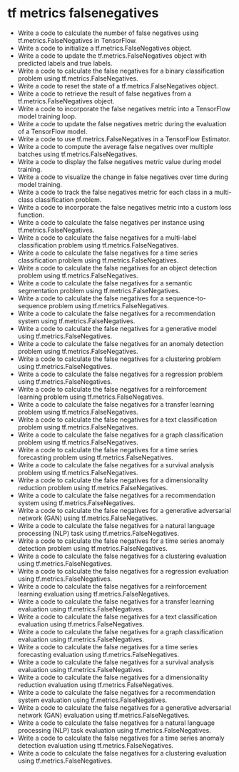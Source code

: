 # tf metrics falsenegatives

- Write a code to calculate the number of false negatives using tf.metrics.FalseNegatives in TensorFlow.
- Write a code to initialize a tf.metrics.FalseNegatives object.
- Write a code to update the tf.metrics.FalseNegatives object with predicted labels and true labels.
- Write a code to calculate the false negatives for a binary classification problem using tf.metrics.FalseNegatives.
- Write a code to reset the state of a tf.metrics.FalseNegatives object.
- Write a code to retrieve the result of false negatives from a tf.metrics.FalseNegatives object.
- Write a code to incorporate the false negatives metric into a TensorFlow model training loop.
- Write a code to update the false negatives metric during the evaluation of a TensorFlow model.
- Write a code to use tf.metrics.FalseNegatives in a TensorFlow Estimator.
- Write a code to compute the average false negatives over multiple batches using tf.metrics.FalseNegatives.
- Write a code to display the false negatives metric value during model training.
- Write a code to visualize the change in false negatives over time during model training.
- Write a code to track the false negatives metric for each class in a multi-class classification problem.
- Write a code to incorporate the false negatives metric into a custom loss function.
- Write a code to calculate the false negatives per instance using tf.metrics.FalseNegatives.
- Write a code to calculate the false negatives for a multi-label classification problem using tf.metrics.FalseNegatives.
- Write a code to calculate the false negatives for a time series classification problem using tf.metrics.FalseNegatives.
- Write a code to calculate the false negatives for an object detection problem using tf.metrics.FalseNegatives.
- Write a code to calculate the false negatives for a semantic segmentation problem using tf.metrics.FalseNegatives.
- Write a code to calculate the false negatives for a sequence-to-sequence problem using tf.metrics.FalseNegatives.
- Write a code to calculate the false negatives for a recommendation system using tf.metrics.FalseNegatives.
- Write a code to calculate the false negatives for a generative model using tf.metrics.FalseNegatives.
- Write a code to calculate the false negatives for an anomaly detection problem using tf.metrics.FalseNegatives.
- Write a code to calculate the false negatives for a clustering problem using tf.metrics.FalseNegatives.
- Write a code to calculate the false negatives for a regression problem using tf.metrics.FalseNegatives.
- Write a code to calculate the false negatives for a reinforcement learning problem using tf.metrics.FalseNegatives.
- Write a code to calculate the false negatives for a transfer learning problem using tf.metrics.FalseNegatives.
- Write a code to calculate the false negatives for a text classification problem using tf.metrics.FalseNegatives.
- Write a code to calculate the false negatives for a graph classification problem using tf.metrics.FalseNegatives.
- Write a code to calculate the false negatives for a time series forecasting problem using tf.metrics.FalseNegatives.
- Write a code to calculate the false negatives for a survival analysis problem using tf.metrics.FalseNegatives.
- Write a code to calculate the false negatives for a dimensionality reduction problem using tf.metrics.FalseNegatives.
- Write a code to calculate the false negatives for a recommendation system using tf.metrics.FalseNegatives.
- Write a code to calculate the false negatives for a generative adversarial network (GAN) using tf.metrics.FalseNegatives.
- Write a code to calculate the false negatives for a natural language processing (NLP) task using tf.metrics.FalseNegatives.
- Write a code to calculate the false negatives for a time series anomaly detection problem using tf.metrics.FalseNegatives.
- Write a code to calculate the false negatives for a clustering evaluation using tf.metrics.FalseNegatives.
- Write a code to calculate the false negatives for a regression evaluation using tf.metrics.FalseNegatives.
- Write a code to calculate the false negatives for a reinforcement learning evaluation using tf.metrics.FalseNegatives.
- Write a code to calculate the false negatives for a transfer learning evaluation using tf.metrics.FalseNegatives.
- Write a code to calculate the false negatives for a text classification evaluation using tf.metrics.FalseNegatives.
- Write a code to calculate the false negatives for a graph classification evaluation using tf.metrics.FalseNegatives.
- Write a code to calculate the false negatives for a time series forecasting evaluation using tf.metrics.FalseNegatives.
- Write a code to calculate the false negatives for a survival analysis evaluation using tf.metrics.FalseNegatives.
- Write a code to calculate the false negatives for a dimensionality reduction evaluation using tf.metrics.FalseNegatives.
- Write a code to calculate the false negatives for a recommendation system evaluation using tf.metrics.FalseNegatives.
- Write a code to calculate the false negatives for a generative adversarial network (GAN) evaluation using tf.metrics.FalseNegatives.
- Write a code to calculate the false negatives for a natural language processing (NLP) task evaluation using tf.metrics.FalseNegatives.
- Write a code to calculate the false negatives for a time series anomaly detection evaluation using tf.metrics.FalseNegatives.
- Write a code to calculate the false negatives for a clustering evaluation using tf.metrics.FalseNegatives.